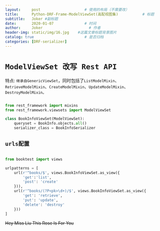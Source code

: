 ```yaml
---
layout:     post                    # 使用的布局（不需要改）
title:      Python-DRF-Frame-ModelViewSet(高配视图集)           # 标题 
subtitle:   Joker #副标题
date:       2020-01-07              # 时间
author:     Joker                     # 作者
header-img: static/img/16.jpg    #这篇文章标题背景图片
catalog: true                       # 是否归档
categories: [DRF-serializer]
---
```


# `ModelViewSet 改写 Rest API`

特点: `继承自GenericViewSet`，同时包括了`ListModelMixin`、`RetrieveModelMixin`、`CreateModelMixin`、`UpdateModelMixin`、`DestroyModelMixin。`

```python

from rest_framework import mixins
from rest_framework.viewsets import ModelViewSet

class BookInfoViewSet(ModelViewSet):
    queryset = BookInfo.objects.all()
    serializer_class = BookInfoSerializer
```

## `urls配置`

```python

from booktest import views

urlpatterns = [
    url(r'^books/$', views.BookInfoViewSet.as_view({
        'get':'list',
        'post': 'create'
    })),
    url(r'^books/(?P<pk>\d+)/$', views.BookInfoViewSet.as_view({
        'get': 'retrieve',
        'put': 'update',
        'delete': 'destroy'
    }))
]
```



~~Hey Miss Liu This Rose Is For You~~
